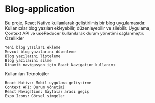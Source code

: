 ﻿# Blog-application

Bu proje, React Native kullanılarak geliştirilmiş bir blog uygulamasıdır. Kullanıcılar blog yazıları ekleyebilir, düzenleyebilir ve silebilir. Uygulama, Context API ve useReducer kullanılarak durum yönetimi sağlanmıştır.
Özellikler

    Yeni blog yazıları ekleme
    Mevcut blog yazılarını düzenleme
    Blog yazılarını listeleme
    Blog yazılarını silme
    Dinamik navigasyon için React Navigation kullanımı

Kullanılan Teknolojiler

    React Native: Mobil uygulama geliştirme
    Context API: Durum yönetimi
    React Navigation: Sayfalar arası geçiş
    Expo Icons: Görsel simgeler
